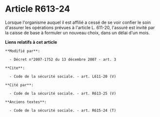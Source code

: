 # Article R613-24

Lorsque l'organisme auquel il est affilié a cessé de se voir confier le soin d'assurer les opérations prévues à l'article L.
611-20, l'assuré est invité par la caisse de base à formuler un nouveau choix, dans un délai d'un mois.

**Liens relatifs à cet article**

	**Modifié par**:

	  - Décret n°2007-1752 du 13 décembre 2007 - art. 3

	**Cite**:

	  - Code de la sécurité sociale. - art. L611-20 (V)

	**Cité par**:

	  - Code de la sécurité sociale. - art. R613-25 (V)

	**Anciens textes**:

	  - Code de la sécurité sociale. - art. R615-24 (T)
